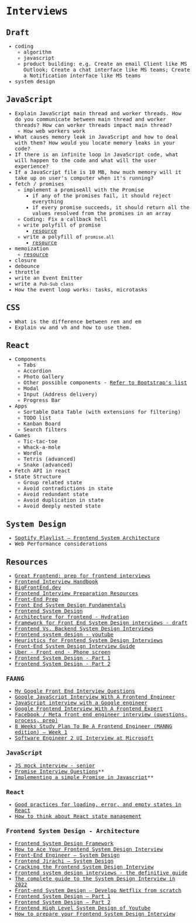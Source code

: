 <samp>

# Interviews

## Draft

- coding
  - algorithm
  - javascript
  - product building: e.g. Create an email Client like MS Outlook; Create a chat interface like MS teams; Create a Notification interface like MS teams
- system design

## JavaScript

- Explain JavaScript main thread and worker threads. How do you communicate between main thread and worker threads? How can worker threads impact main thread?
  - How web workers work
- What causes memory leak in JavaScript and how to deal with them? How would you locate memory leaks in your code?
- If there is an infinite loop in JavaScript code, what will happen to the code and what will the user experience?
- If a JavaScript file is 10 MB, how much memory will it take up on user's computer when it's running?
- fetch / promises
  - implement a promiseAll with the Promise
    - if any of the promises fail, it should reject everything
    - if every promise succeeds, it should return all the values resolved from the promises in an array
  - Coding: Fix a callback hell
  - write polyfill of promise
    - [resource](https://medium.com/swlh/implement-a-simple-promise-in-javascript-20c9705f197a)
  - write a polyfill of `promise.all`
    - [resource](https://zhisun.medium.com/implementing-promise-all-promise-race-promise-resolve-and-promise-reject-in-javascript-ddc624065554)
- memoization
  - [resource](https://www.iamtk.co/writing-a-memoization-function-from-scratch)
- closure
- debounce
- throttle
- write an Event Emitter
- write a `Pub-Sub class`
- How the event loop works: tasks, microtasks

## CSS

- What is the difference between rem and em
- Explain vw and vh and how to use them.

## React

- Components
  - Tabs
  - Accordion
  - Photo Gallery
  - Other possible components - [Refer to Bootstrap's list](https://getbootstrap.com/docs/4.0/components/)
  - Modal
  - Input (Address delivery)
  - Progress Bar
- Apps
  - Sortable Data Table (with extensions for filtering)
  - TODO list
  - Kanban Board
  - Search filters
- Games
  - Tic-tac-toe
  - Whack-a-mole
  - Wordle
  - Tetris (advanced)
  - Snake (advanced)
- Fetch API in react
- State Structure
  - Group related state
  - Avoid contradictions in state
  - Avoid redundant state
  - Avoid duplication in state
  - Avoid deeply nested state

## System Design

- [Spotify Playlist — Frontend System Architecture](https://www.iamtk.co/series/crafting-frontend/spotify-playlist-frontend-system-architecture)
- Web Performance considerations

## Resources

- [Great Frontend: prep for frontend interviews](https://www.greatfrontend.com)
- [Frontend Interview Handbook](https://www.frontendinterviewhandbook.com)
- [BigFrontEnd.dev](https://bigfrontend.dev)
- [Frontend Interview Preparation Resources](https://leetcode.com/discuss/interview-question/1074798/Frontend-Interview-Preparation-%281-4-years%29-Level-1-and-Level-2)
- [Front-End Prep](https://www.notion.so/evgeniiray/Front-End-Preparation-a0ac842415a04ddf9319718ea6ba22a4)
- [Front End System Design Fundamentals](https://www.youtube.com/watch?v=NEzu4FD25KM)
- [Frontend System Design](https://www.youtube.com/channel/UC6YpkaZsAcAvPNt4rLiS7dg)
- [Architecture for frontend - Hydration](https://www.youtube.com/watch?v=iR5T2HefqKk&t=12s&ab_channel=RyanCarniato)
- [Framework for Front End System Design interviews - draft](https://pietropassarelli.com/front-end-system-design.html)
- [Frontend Vs. Backend System Design Interviews](https://www.zhenghao.io/posts/system-design-interviews)
- [Frontend system design - youtube](https://www.youtube.com/watch?v=x9NgcwwFp7s&ab_channel=WebDevInterview)
- [Heuristics for Frontend System Design Interviews](https://sherryhsu.medium.com/heuristics-for-frontend-system-design-interviews-a832f8d0e836)
- [Front-End System Design Interview Guide](https://www.youtube.com/watch?v=5llb2fGKl9s&ab_channel=JSer)
- [Uber - Front end - Phone screen](https://leetcode.com/discuss/interview-question/1064199/uber-front-end-phone-screen-reject)
- [Frontend System Design - Part 1](https://hemdan.hashnode.dev/frontend-system-design-part-1)
- [Frontend System Design - Part 2](https://hemdan.hashnode.dev/frontend-system-design-part-2)

### FAANG

- [My Google Front End Interview Questions](https://medium.com/codex/my-google-front-end-interview-questions-bca96925c16a)
- [Google JavaScript Interview With A Frontend Engineer](https://www.youtube.com/watch?v=Rs7ARD5TCFU&ab_channel=Cl%C3%A9mentMihailescu)
- [JavaScript interview with a Google engineer](https://www.youtube.com/watch?v=10WnvBk9sZc&t=166s&ab_channel=interviewing.io)
- [Google Frontend Interview With A Frontend Expert](https://www.youtube.com/watch?v=ai1zmNO5Z3E&ab_channel=Cl%C3%A9mentMihailescu)
- [Facebook / Meta front end engineer interview (questions, process, prep)](https://igotanoffer.com/blogs/tech/facebook-front-end-engineer-interview)
- [8 Weeks Study Plan To Be A Frontend Engineer (MANNG edition) — Week 1](https://medium.com/@FrontendJirachi/8-weeks-study-plan-to-be-a-frontend-engineer-manng-edition-week-1-758699e61e8c)
- [Software Engineer 2 UI Interview at Microsoft](https://dev.to/dhilipkmr/software-engineer-2-ui-interview-at-microsoft-1i0b)

### JavaScript

- [JS mock interview - senior](https://www.youtube.com/watch?v=8eRVxE9PEF0)
- [Promise Interview Questions](https://www.youtube.com/watch?v=3Hgac-wHiRE&ab_channel=SofiaGoyal)\*\*
- [Implementing a simple Promise in Javascript](https://medium.com/swlh/implement-a-simple-promise-in-javascript-20c9705f197a)\*\*

### React

- [Good practices for loading, error, and empty states in React](https://blog.whereisthemouse.com/good-practices-for-loading-error-and-empty-states-in-react)
- [How to think about React state management](https://blog.whereisthemouse.com/how-to-think-about-react-state-management)

### Frontend System Design - Architecture

- [Frontend System Design Framework](https://medium.com/@wastecleaner/frontend-system-design-framework-5ba6e075b3b2)
- [How to Ace Your Frontend System Design Interview](https://medium.com/@FrontendJirachi/how-to-ace-your-frontend-system-design-42c7b357416b)
- [Front-End Engineer — System Design](https://www.youtube.com/c/FrontEndEngineer)
- [Frontend Jirachi — System Design](https://www.youtube.com/channel/UCWeb5PgnIl3Dxv8lmMS0ApQ)
- [Cracking the Frontend System Design Interview](https://medhatdawoud.net/blog/cracking-frontend-system-design-interview)
- [Frontend system design interviews - the definitive guide](https://frontendmastery.com/posts/frontend-system-design-interview-guide)
- [The complete guide to the System Design Interview in 2022](https://www.educative.io/blog/complete-guide-system-design-interview)
- [Front-end System Design — Develop Netflix from scratch](https://medium.com/itnext/front-end-system-design-develop-netflix-from-scratch-2bb65cb8be52)
- [Frontend System Design — Part 1](https://hemdan.hashnode.dev/frontend-system-design-part-1)
- [Frontend System Design — Part 2](https://hemdan.hashnode.dev/frontend-system-design-part-2)
- [Frontend High Level System Design of Youtube](https://www.youtube.com/watch?v=QJe0cBjlgog&ab_channel=UncommonGeeks)
- [How to prepare your Frontend System Design Interview](https://www.youtube.com/watch?v=JhcW0fuR_ig&ab_channel=ICodeIt)

</samp>
